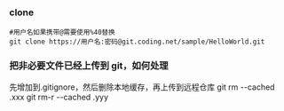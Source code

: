 ### clone

```shell
#用户名如果携带@需要使用%40替换
git clone https://用户名:密码@git.coding.net/sample/HelloWorld.git
```

### 把非必要文件已经上传到 git，如何处理

先增加到.gitignore，然后删除本地缓存，再上传到远程仓库
git rm --cached .xxx
git rm-r --cached .yyy
